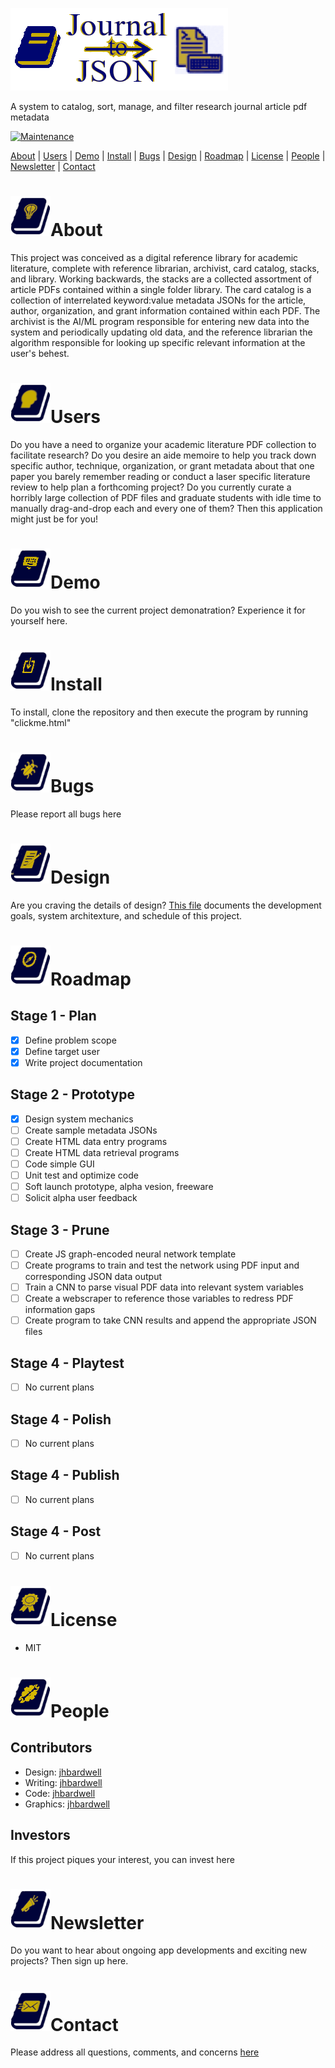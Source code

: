 ![Readme Header](/images/header.png)

A system to catalog, sort, manage, and filter research journal article pdf metadata

[![Maintenance](https://img.shields.io/badge/Maintained-yes-green.svg)](https://github.com/jhbardwell/Newsletter-Concatenator-Program)

[About](#About) | [Users](#Users) | [Demo](#Demo) | [Install](#Install) | [Bugs](#Bugs) | [Design](#Design) | [Roadmap](#Roadmap) | [License](#License) | [People](#People) | [Newsletter](#Newsletter) | [Contact](#Contact)

# ![About](/images/about.png)About 
This project was conceived as a digital reference library for academic literature, complete with reference librarian, archivist, card catalog, stacks, and library. Working backwards, the stacks are a collected assortment of article PDFs contained within a single folder library. The card catalog is a collection of interrelated keyword:value metadata JSONs for the article, author, organization, and grant information contained within each PDF. The archivist is the AI/ML program responsible for entering new data into the system and periodically updating old data, and the reference librarian the algorithm responsible for looking up specific relevant information at the user's behest.

# ![Users](/images/users.png)Users
Do you have a need to organize your academic literature PDF collection to facilitate research? Do you desire an aide memoire to help you track down specific author, technique, organization, or grant metadata about that one paper you barely remember reading or conduct a laser specific literature review to help plan a forthcoming project? Do you currently curate a horribly large collection of PDF files and graduate students with idle time to manually drag-and-drop each and every one of them? Then this application might just be for you!

# ![Demo](/images/demo.png)Demo
Do you wish to see the current project demonatration? Experience it for yourself here.
# ![Install](/images/install.png)Install
To install, clone the repository and then execute the program by running "clickme.html"
# ![Bugs](/images/bugs.png)Bugs
Please report all bugs here
# ![Design](/images/design.png)Design
Are you craving the details of design? [This file](DESIGNDOC.md) documents the development goals, system architexture, and schedule of this project.
# ![Roadmap](/images/roadmap.png)Roadmap
## Stage 1 - Plan
- [X] Define problem scope
- [X] Define target user
- [X] Write project documentation
## Stage 2 - Prototype
- [X] Design system mechanics
- [ ] Create sample metadata JSONs
- [ ] Create HTML data entry programs
- [ ] Create HTML data retrieval programs
- [ ] Code simple GUI
- [ ] Unit test and optimize code
- [ ] Soft launch prototype, alpha vesion, freeware
- [ ] Solicit alpha user feedback
## Stage 3 - Prune
- [ ] Create JS graph-encoded neural network template
- [ ] Create programs to train and test the network using PDF input and corresponding JSON data output
- [ ] Train a CNN to parse visual PDF data into relevant system variables
- [ ] Create a webscraper to reference those variables to redress PDF information gaps
- [ ] Create program to take CNN results and append the appropriate JSON files
## Stage 4 - Playtest
- [ ] No current plans
## Stage 4 - Polish
- [ ] No current plans
## Stage 4 - Publish
- [ ] No current plans
## Stage 4 - Post
- [ ] No current plans
# ![License](/images/license.png)License
- MIT
# ![People](/images/people.png)People
## Contributors
- Design: [jhbardwell](https://github.com/jhbardwell)
- Writing: [jhbardwell](https://github.com/jhbardwell)
- Code: [jhbardwell](https://github.com/jhbardwell)
- Graphics: [jhbardwell](https://github.com/jhbardwell)
## Investors
If this project piques your interest, you can invest here
# ![Newsletter](/images/newsletter.png)Newsletter
Do you want to hear about ongoing app developments and exciting new projects? Then sign up here.
# ![Contact](/images/contact.png)Contact
Please address all questions, comments, and concerns [here](jhbardwell@gmail.com)

